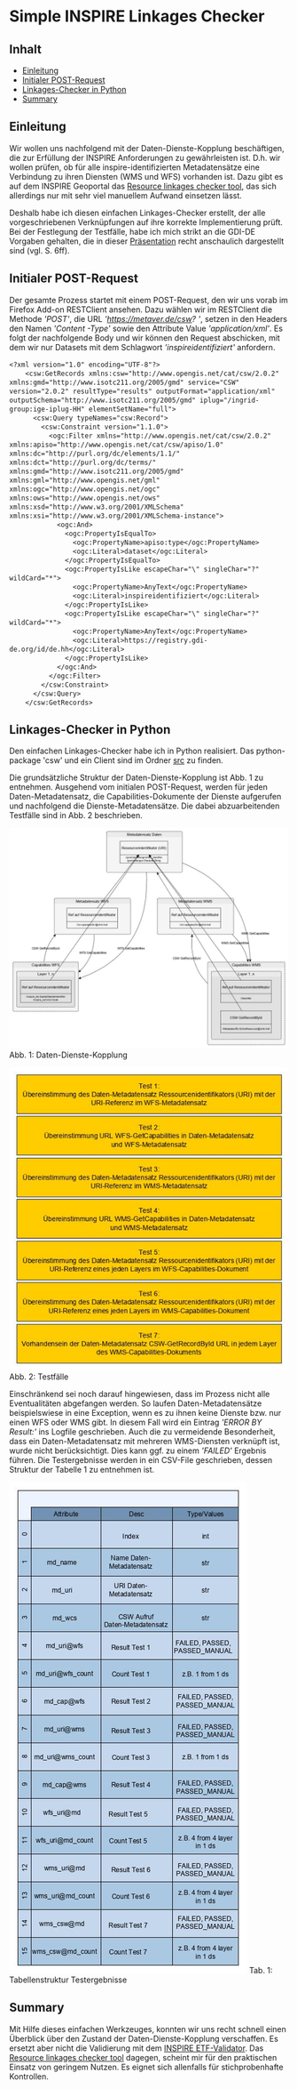 #

Simple INSPIRE Linkages Checker
===============================

## Inhalt
* [Einleitung](#einleitung)
* [Initialer POST-Request](#initialer-post-request)
* [Linkages-Checker in Python](#linkages-checker-in-python)
* [Summary](#summary)


## Einleitung
Wir wollen uns nachfolgend mit der Daten-Dienste-Kopplung beschäftigen, die zur Erfüllung der INSPIRE Anforderungen zu gewährleisten ist. D.h. wir wollen prüfen, ob für alle inspire-identifizierten Metadatensätze eine Verbindung zu  ihren Diensten (WMS und WFS) vorhanden ist. Dazu gibt es auf dem INSPIRE Geoportal das [Resource linkages checker tool](https://inspire-geoportal.ec.europa.eu/linkagechecker.html), das sich allerdings nur mit sehr viel manuellem Aufwand einsetzen lässt.

Deshalb habe ich diesen einfachen Linkages-Checker erstellt, der alle vorgeschriebenen Verknüpfungen auf ihre korrekte Implementierung prüft. Bei der Festlegung der Testfälle, habe ich mich strikt an die GDI-DE Vorgaben gehalten, die in dieser [Präsentation](https://www.gdi-de.org/SharedDocs/Downloads/DE/GDI-DE/Vortraege/2018/INTERGEO%20_Expertengespraech_Daten_Dienste_Kopplung.pdf?__blob=publicationFile) recht anschaulich dargestellt sind (vgl. S. 6ff).


## Initialer POST-Request
Der gesamte Prozess startet mit einem POST-Request, den wir uns vorab im Firefox Add-on RESTClient ansehen. Dazu wählen wir im RESTClient die Methode *'POST'*, die URL *'https://metaver.de/csw? '*, setzen in den Headers den Namen *'Content -Type'* sowie den Attribute Value *'application/xml'*. Es folgt der nachfolgende Body und wir können den Request abschicken, mit dem wir nur Datasets mit dem Schlagwort *'inspireidentifiziert'* anfordern.
```
<?xml version="1.0" encoding="UTF-8"?>
    <csw:GetRecords xmlns:csw="http://www.opengis.net/cat/csw/2.0.2" xmlns:gmd="http://www.isotc211.org/2005/gmd" service="CSW" version="2.0.2" resultType="results" outputFormat="application/xml" outputSchema="http://www.isotc211.org/2005/gmd" iplug="/ingrid-group:ige-iplug-HH" elementSetName="full">
      <csw:Query typeNames="csw:Record">
        <csw:Constraint version="1.1.0">
          <ogc:Filter xmlns="http://www.opengis.net/cat/csw/2.0.2" xmlns:apiso="http://www.opengis.net/cat/csw/apiso/1.0" xmlns:dc="http://purl.org/dc/elements/1.1/" xmlns:dct="http://purl.org/dc/terms/" xmlns:gmd="http://www.isotc211.org/2005/gmd" xmlns:gml="http://www.opengis.net/gml" xmlns:ogc="http://www.opengis.net/ogc" xmlns:ows="http://www.opengis.net/ows" xmlns:xsd="http://www.w3.org/2001/XMLSchema" xmlns:xsi="http://www.w3.org/2001/XMLSchema-instance">
            <ogc:And>
              <ogc:PropertyIsEqualTo>
                <ogc:PropertyName>apiso:type</ogc:PropertyName>
                <ogc:Literal>dataset</ogc:Literal>
              </ogc:PropertyIsEqualTo>
              <ogc:PropertyIsLike escapeChar="\" singleChar="?" wildCard="*">
                <ogc:PropertyName>AnyText</ogc:PropertyName>
                <ogc:Literal>inspireidentifiziert</ogc:Literal>
              </ogc:PropertyIsLike>
              <ogc:PropertyIsLike escapeChar="\" singleChar="?" wildCard="*">
                <ogc:PropertyName>AnyText</ogc:PropertyName>
                <ogc:Literal>https://registry.gdi-de.org/id/de.hh</ogc:Literal>
              </ogc:PropertyIsLike>
            </ogc:And>
          </ogc:Filter>
        </csw:Constraint>
      </csw:Query>
    </csw:GetRecords>
```


## Linkages-Checker in Python
Den einfachen Linkages-Checker habe ich in Python realisiert. Das python-package 'csw' und ein Client sind im Ordner [src](src) zu finden.

Die grundsätzliche Struktur der Daten-Dienste-Kopplung ist Abb. 1 zu entnehmen. Ausgehend vom initialen POST-Request, werden für jeden Daten-Metadatensatz, die Capabilities-Dokumente der Dienste aufgerufen und nachfolgend die Dienste-Metadatensätze. Die dabei abzuarbeitenden Testfälle sind in Abb. 2 beschrieben.

![linkage.jpg](img/linkage.jpg)
Abb. 1: Daten-Dienste-Kopplung

![testfaelle.jpg](img/testfaelle.jpg)
Abb. 2: Testfälle

Einschränkend sei noch darauf hingewiesen, dass im Prozess nicht alle Eventualitäten abgefangen werden. So laufen Daten-Metadatensätze beispielswiese in eine Exception, wenn es zu ihnen keine Dienste bzw. nur einen WFS oder WMS gibt. In diesem Fall wird ein Eintrag *'ERROR BY Result:'* ins Logfile geschrieben. Auch die zu vermeidende Besonderheit, dass ein Daten-Metadatensatz mit mehreren WMS-Diensten verknüpft ist, wurde nicht berücksichtigt. Dies kann ggf. zu einem *'FAILED'* Ergebnis führen. Die Testergebnisse werden in ein CSV-File geschrieben, dessen Struktur der Tabelle 1 zu entnehmen ist.

![tab_results.jpg](img/tab_results.jpg)
Tab. 1: Tabellenstruktur Testergebnisse


## Summary
Mit Hilfe dieses einfachen Werkzeuges, konnten wir uns recht schnell einen Überblick über den Zustand der Daten-Dienste-Kopplung verschaffen. Es ersetzt aber nicht die Validierung mit dem [INSPIRE ETF-Validator](http://inspire.ec.europa.eu/validator/). Das [Resource linkages checker tool](https://inspire-geoportal.ec.europa.eu/linkagechecker.html) dagegen, scheint mir für den praktischen Einsatz von geringem Nutzen. Es eignet sich allenfalls für stichprobenhafte Kontrollen.
